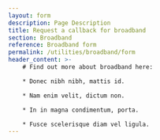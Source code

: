 ```yaml
---
layout: form
description: Page Description
title: Request a callback for broadband
section: Broadband
reference: Broadband form
permalink: /utilities/broadband/form
header_content: >- 
    # Find out more about broadband here: 

    * Donec nibh nibh, mattis id.

    * Nam enim velit, dictum non.

    * In in magna condimentum, porta.

    * Fusce scelerisque diam vel ligula.
---
```

